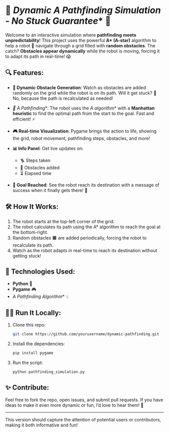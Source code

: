 # 🤖 **Dynamic A* Pathfinding Simulation - No Stuck Guarantee*\* 🚀

Welcome to an interactive simulation where **pathfinding meets unpredictability**! This project uses the powerful **A\* (A-star)** algorithm to help a robot 🦾 navigate through a grid filled with **random obstacles**. The catch? **Obstacles appear dynamically** while the robot is moving, forcing it to adapt its path in real-time! 😱

## 🔍 **Features:**

* **🔄 Dynamic Obstacle Generation**: Watch as obstacles are added randomly on the grid while the robot is on its path. Will it get stuck? 🤔 No, because the path is recalculated as needed!
* **🧭 A* Pathfinding*\*: The robot uses the **A* algorithm*\* with a **Manhattan heuristic** to find the optimal path from the start to the goal. Fast and efficient! ⚡
* **🎮 Real-time Visualization**: Pygame brings the action to life, showing the grid, robot movement, pathfinding steps, obstacles, and more!
* **📊 Info Panel**: Get live updates on:

  * 🪜 Steps taken
  * 🚧 Obstacles added
  * ⏳ Elapsed time
* **🎯 Goal Reached**: See the robot reach its destination with a message of success when it finally gets there! 🎉

## 🛠 **How It Works:**

1. The robot starts at the top-left corner of the grid.
2. The robot calculates its path using the A\* algorithm to reach the goal at the bottom-right.
3. Random obstacles 🟫 are added periodically, forcing the robot to recalculate its path.
4. Watch as the robot adapts in real-time to reach its destination without getting stuck!

## 🔧 **Technologies Used:**

* **Python** 🐍
* **Pygame** 🎮
* **A* Pathfinding Algorithm*\* 💡

## 🏃‍♂️ **Run It Locally**:

1. Clone this repo:

   ```bash
   git clone https://github.com/yourusername/dynamic-pathfinding.git
   ```
2. Install the dependencies:

   ```bash
   pip install pygame
   ```
3. Run the script:

   ```bash
   python pathfinding_simulation.py
   ```

## ✨ **Contribute**:

Feel free to fork the repo, open issues, and submit pull requests. If you have ideas to make it even more dynamic or fun, I’d love to hear them! 💬

---

This version should capture the attention of potential users or contributors, making it both informative and fun!
